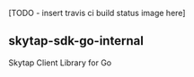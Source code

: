 [TODO - insert travis ci build status image here]
## skytap-sdk-go-internal
Skytap Client Library for Go
